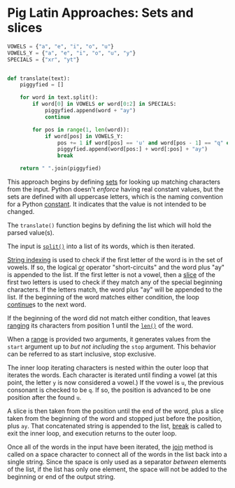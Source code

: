 # Pig Latin Approaches: Sets and slices

```python
VOWELS = {"a", "e", "i", "o", "u"}
VOWELS_Y = {"a", "e", "i", "o", "u", "y"}
SPECIALS = {"xr", "yt"}


def translate(text):
    piggyfied = []

    for word in text.split():
        if word[0] in VOWELS or word[0:2] in SPECIALS:
            piggyfied.append(word + "ay")
            continue

        for pos in range(1, len(word)):
            if word[pos] in VOWELS_Y:
                pos += 1 if word[pos] == 'u' and word[pos - 1] == "q" else 0
                piggyfied.append(word[pos:] + word[:pos] + "ay")
                break

    return " ".join(piggyfied)

```

This approach begins by defining [sets][set] for looking up matching characters
from the input. Python doesn't _enforce_ having real constant values, but the
sets are defined with all uppercase letters, which is the naming convention for
a Python [constant][const]. It indicates that the value is not intended to be
changed.

The `translate()` function begins by defining the list which will hold the
parsed value(s).

The input is [`split()`][split] into a list of its words, which is then
iterated.

[String indexing][string-indexing] is used to check if the first letter of the
word is in the set of vowels. If so, the logical [or][logical-or] operator
"short-circuits" and the word plus "ay" is appended to the list. If the first
letter is not a vowel, then a [slice][slicing] of the first two letters is used
to check if they match any of the special beginning characters. If the letters
match, the word plus "ay" will be appended to the list. If the beginning of the
word matches either condition, the loop [continue][continue]s to the next word.

If the beginning of the word did not match either condition, that leaves
[ranging][ranging] its characters from position 1 until the [`len()`][len] of
the word.

When a [range](https://docs.python.org/3/library/stdtypes.html?#range) is
provided two arguments, it generates values from the `start` argument up to _but
not including_ the `stop` argument. This behavior can be referred to as start
inclusive, stop exclusive.

The inner loop iterating characters is nested within the outer loop that
iterates the words. Each character is iterated until finding a vowel (at this
point, the letter `y` is now considered a vowel.) If the vowel is `u`, the
previous consonant is checked to be `q`. If so, the position is advanced to be
one position after the found `u`.

A slice is then taken from the position until the end of the word, plus a slice
taken from the beginning of the word and stopped just before the position, plus
`ay`. That concatenated string is appended to the list, [break][break] is called
to exit the inner loop, and execution returns to the outer loop.

Once all of the words in the input have been iterated, the [join][join] method
is called on a space character to connect all of the words in the list back into
a single string. Since the space is only used as a separator _between_ elements
of the list, if the list has only one element, the space will not be added to
the beginning or end of the output string.

[set]: https://docs.python.org/3/library/stdtypes.html?#set
[const]: https://realpython.com/python-constants/
[split]: https://docs.python.org/3/library/stdtypes.html?#str.split
[string-indexing]: https://realpython.com/lessons/string-indexing/
[logical-or]: https://realpython.com/python-or-operator/
[continue]:
  https://docs.python.org/3/reference/simple_stmts.html#the-continue-statement
[ranging]: https://www.w3schools.com/python/gloss_python_for_range.asp
[len]: https://docs.python.org/3/library/functions.html?#len
[slicing]: https://www.learnbyexample.org/python-string-slicing/
[break]:
  https://docs.python.org/3/reference/simple_stmts.html#the-break-statement
[join]: https://docs.python.org/3/library/stdtypes.html?#str.join
